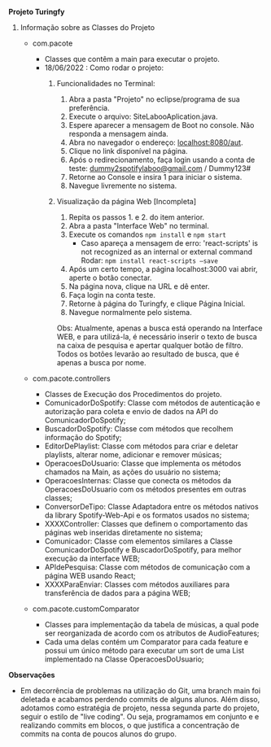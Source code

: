 **Projeto Turingfy**
1. Informação sobre as Classes do Projeto
    - com.pacote
        - Classes que contêm a main para executar o projeto.
        - 18/06/2022 : Como rodar o projeto:
            1. Funcionalidades no Terminal:
                1. Abra a pasta "Projeto" no eclipse/programa de sua preferência.
                2. Execute o arquivo: SiteLabooAplication.java.
                3. Espere aparecer a mensagem de Boot no console. Não responda a mensagem ainda.
                4. Abra no navegador o endereço: [localhost:8080/aut](http://localhost:8080/aut).
                5. Clique no link disponível na página.
                6. Após o redirecionamento, faça login usando a conta de teste: dummy2spotifylaboo@gmail.com / Dummy123#
                7. Retorne ao Console e insira 1 para iniciar o sistema.
                8. Navegue livremente no sistema.
            2. Visualização da página Web [Incompleta]
                1. Repita os passos 1. e 2. do item anterior.
                2. Abra a pasta "Interface Web" no terminal.
                3. Execute os comandos `npm install` e `npm start`
                    - Caso apareça a mensagem de erro: 'react-scripts' is not recognized as an internal 
                    or external command Rodar: `npm install react-scripts –save`
                4. Após um certo tempo, a página localhost:3000 vai abrir, aperte o botão conectar.
                5. Na página nova, clique na URL e dê enter.
                6. Faça login na conta teste.
                7. Retorne à página do Turingfy, e clique Página Inicial.
                8. Navegue normalmente pelo sistema.

                Obs: Atualmente, apenas a busca está operando na Interface WEB, e para utilizá-la, é necessário inserir o texto de busca na caixa de pesquisa e apertar qualquer botão de filtro. Todos os botões levarão ao resultado de busca, que é apenas a busca por nome.

    - com.pacote.controllers
        - Classes de Execução dos Procedimentos do projeto.
        - ComunicadorDoSpotify: Classe com métodos de autenticação e autorização para coleta e envio de dados na API do ComunicadorDoSpotify;
        - BuscadorDoSpotify: Classe com métodos que recolhem informação do Spotify;
        - EditorDePlaylist: Classe com métodos para criar e deletar playlists, alterar nome, adicionar e remover músicas;
        - OperacoesDoUsuario: Classe que implementa os métodos chamados na Main, as ações do usuário no sistema;
        - OperacoesInternas: Classe que conecta os métodos da OperacoesDoUsuario com os métodos presentes em outras classes;
        - ConversorDeTipo: Classe Adaptadora entre os métodos nativos da library Spotify-Web-Api e os formatos usados no sistema;
        - XXXXController: Classes que definem o comportamento das páginas web inseridas diretamente no sistema;
        - Comunicador: Classe com elementos similares a Classe ComunicadorDoSpotify e BuscadorDoSpotify, para melhor execução da interface WEB;
        - APIdePesquisa: Classe com métodos de comunicação com a página WEB usando React; 
        - XXXXParaEnviar: Classes com métodos auxiliares para transferência de dados para a página WEB;

    - com.pacote.customComparator
        - Classes para implementação da tabela de músicas, a qual pode ser reorganizada de acordo com os atributos de AudioFeatures;
        - Cada uma delas contém um Comparator<Track> para cada feature e possui um único método para executar um sort de uma List<Track>        
        implementado na Classe OperacoesDoUsuario;

**Observações**
* Em decorrência de problemas na utilização do Git, uma branch main foi deletada e acabamos perdendo  commits de alguns alunos. Além disso, adotamos como estratégia de projeto, nessa segunda parte do projeto, seguir o estilo de "live coding". Ou seja, programamos em conjunto e e realizando commits em blocos, o que justifica a concentração de commits na conta de poucos alunos do grupo.
